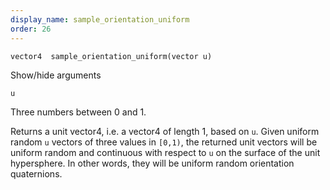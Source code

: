 ```yaml
---
display_name: sample_orientation_uniform
order: 26
---
```

`vector4  sample_orientation_uniform(vector u)`

Show/hide arguments

`u`

Three numbers between 0 and 1.

Returns a unit vector4, i.e. a vector4 of length 1, based on `u`.
Given uniform random `u` vectors of three values in `[0,1)`, the returned unit vectors will be
uniform random and continuous with respect to `u` on the surface of the unit hypersphere.
In other words, they will be uniform random orientation quaternions.
